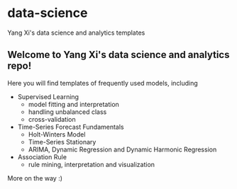 # data-science
Yang Xi's data science and analytics templates

## Welcome to Yang Xi's data science and analytics repo!

Here you will find templates of frequently used models, including
- Supervised Learning
    - model fitting and interpretation
    - handling unbalanced class
    - cross-validation
- Time-Series Forecast Fundamentals
    - Holt-Winters Model
    - Time-Series Stationary
    - ARIMA, Dynamic Regression and Dynamic Harmonic Regression
- Association Rule
    - rule mining, interpretation and visualization

More on the way :)
